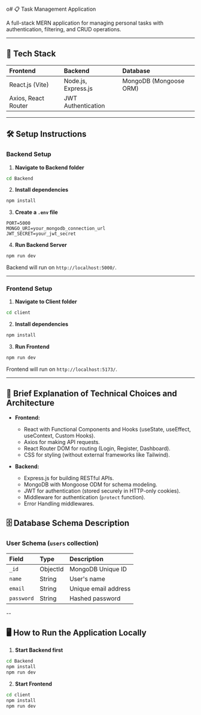 o# 📋 Task Management Application

A full-stack MERN application for managing personal tasks with authentication, filtering, and CRUD operations.

---

## 🚀 Tech Stack

| Frontend      | Backend        | Database |
| :------------ | :------------- | :------- |
| React.js (Vite) | Node.js, Express.js | MongoDB (Mongoose ORM) |
| Axios, React Router | JWT Authentication | |

---

## 🛠 Setup Instructions

### Backend Setup

1. **Navigate to Backend folder**

```bash
cd Backend
```

2. **Install dependencies**

```bash
npm install
```

3. **Create a `.env` file**

```env
PORT=5000
MONGO_URI=your_mongodb_connection_url
JWT_SECRET=your_jwt_secret
```

4. **Run Backend Server**

```bash
npm run dev
```

Backend will run on `http://localhost:5000/`.

---

### Frontend Setup

1. **Navigate to Client folder**

```bash
cd client
```

2. **Install dependencies**

```bash
npm install
```

3. **Run Frontend**

```bash
npm run dev
```

Frontend will run on `http://localhost:5173/`.

---

## 🧩 Brief Explanation of Technical Choices and Architecture

- **Frontend:**  
  - React with Functional Components and Hooks (useState, useEffect, useContext, Custom Hooks).
  - Axios for making API requests.
  - React Router DOM for routing (Login, Register, Dashboard).
  - CSS for styling (without external frameworks like Tailwind).
  
- **Backend:**  
  - Express.js for building RESTful APIs.
  - MongoDB with Mongoose ODM for schema modeling.
  - JWT for authentication (stored securely in HTTP-only cookies).
  - Middleware for authentication (`protect` function).
  - Error Handling middlewares.


## 🗄️ Database Schema Description

### User Schema (`users` collection)

| Field     | Type    | Description          |
| :-------- | :------ | :------------------- |
| `_id`     | ObjectId | MongoDB Unique ID     |
| `name`    | String  | User's name            |
| `email`   | String  | Unique email address   |
| `password`| String  | Hashed password        |

--
## 🖥️ How to Run the Application Locally

1. **Start Backend first**

```bash
cd Backend
npm install
npm run dev
``` 

2. **Start Frontend**

```bash
cd client
npm install
npm run dev
```






